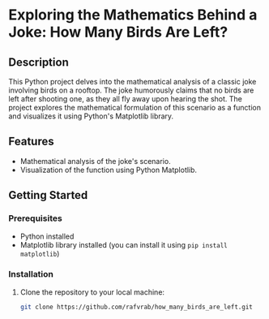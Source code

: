 # Exploring the Mathematics Behind a Joke: How Many Birds Are Left?

## Description

This Python project delves into the mathematical analysis of a classic joke involving birds on a rooftop. The joke humorously claims that no birds are left after shooting one, as they all fly away upon hearing the shot. The project explores the mathematical formulation of this scenario as a function and visualizes it using Python's Matplotlib library.

## Features

- Mathematical analysis of the joke's scenario.
- Visualization of the function using Python Matplotlib.

## Getting Started

### Prerequisites

- Python installed
- Matplotlib library installed (you can install it using `pip install matplotlib`)

### Installation

1. Clone the repository to your local machine:

   ```bash
   git clone https://github.com/rafvrab/how_many_birds_are_left.git
